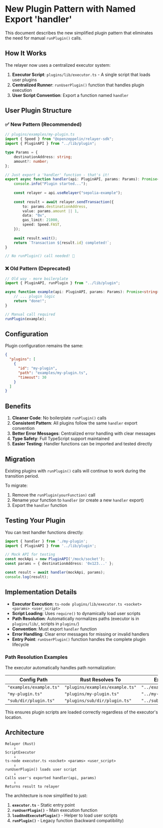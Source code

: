 # New Plugin Pattern with Named Export 'handler'

This document describes the new simplified plugin pattern that eliminates the need for manual `runPlugin()` calls.

## How It Works

The relayer now uses a centralized executor system:

1. **Executor Script**: `plugins/lib/executor.ts` - A single script that loads user plugins
2. **Centralized Runner**: `runUserPlugin()` function that handles plugin execution
3. **User Script Convention**: Export a function named `handler`

## User Plugin Structure

### ✅ New Pattern (Recommended)

```typescript
// plugins/examples/my-plugin.ts
import { Speed } from "@openzeppelin/relayer-sdk";
import { PluginAPI } from "../lib/plugin";

type Params = {
    destinationAddress: string;
    amount?: number;
};

// Just export a 'handler' function - that's it!
export async function handler(api: PluginAPI, params: Params): Promise<string> {
    console.info("Plugin started...");
    
    const relayer = api.useRelayer("sepolia-example");
    
    const result = await relayer.sendTransaction({
        to: params.destinationAddress,
        value: params.amount || 1,
        data: "0x",
        gas_limit: 21000,
        speed: Speed.FAST,
    });
    
    await result.wait();
    return `Transaction ${result.id} completed!`;
}

// No runPlugin() call needed! 🎉
```

### ❌ Old Pattern (Deprecated)

```typescript
// Old way - more boilerplate
import { PluginAPI, runPlugin } from "../lib/plugin";

async function example(api: PluginAPI, params: Params): Promise<string> {
    // ... plugin logic
    return "done!";
}

// Manual call required
runPlugin(example);
```

## Configuration

Plugin configuration remains the same:

```json
{
  "plugins": [
    {
      "id": "my-plugin",
      "path": "examples/my-plugin.ts",
      "timeout": 30
    }
  ]
}
```

## Benefits

1. **Cleaner Code**: No boilerplate `runPlugin()` calls
2. **Consistent Pattern**: All plugins follow the same `handler` export convention
3. **Better Error Messages**: Centralized error handling with clear messages
4. **Type Safety**: Full TypeScript support maintained
5. **Easier Testing**: Handler functions can be imported and tested directly

## Migration

Existing plugins with `runPlugin()` calls will continue to work during the transition period.

To migrate:

1. Remove the `runPlugin(yourFunction)` call
2. Rename your function to `handler` (or create a new `handler` export)
3. Export the `handler` function

## Testing Your Plugin

You can test handler functions directly:

```typescript
import { handler } from './my-plugin';
import { PluginAPI } from '../lib/plugin';

// Mock API for testing
const mockApi = new PluginAPI('/mock/socket');
const params = { destinationAddress: '0x123...' };

const result = await handler(mockApi, params);
console.log(result);
```

## Implementation Details

- **Executor Execution**: `ts-node plugins/lib/executor.ts <socket> <params> <user_script>`
- **Script Loading**: Uses `require()` to dynamically load user scripts
- **Path Resolution**: Automatically normalizes paths (executor is in `plugins/lib/`, scripts in `plugins/`)
- **Convention**: Must export `handler` function
- **Error Handling**: Clear error messages for missing or invalid handlers
- **Entry Point**: `runUserPlugin()` function handles the complete plugin lifecycle

### Path Resolution Examples

The executor automatically handles path normalization:

| Config Path | Rust Resolves To | Executor Uses |
|-------------|------------------|---------------|
| `"examples/example.ts"` | `"plugins/examples/example.ts"` | `"../examples/example.ts"` |
| `"my-plugin.ts"` | `"plugins/my-plugin.ts"` | `"../my-plugin.ts"` |
| `"sub/dir/plugin.ts"` | `"plugins/sub/dir/plugin.ts"` | `"../sub/dir/plugin.ts"` |

This ensures plugin scripts are loaded correctly regardless of the executor's location.

## Architecture

```
Relayer (Rust) 
    ↓
ScriptExecutor 
    ↓ 
ts-node executor.ts <socket> <params> <user_script>
    ↓
runUserPlugin() loads user script
    ↓
Calls user's exported handler(api, params)
    ↓
Returns result to relayer
```

The architecture is now simplified to just:
1. **`executor.ts`** - Static entry point
2. **`runUserPlugin()`** - Main execution function  
3. **`loadAndExecutePlugin()`** - Helper to load user scripts
4. **`runPlugin()`** - Legacy function (backward compatibility)